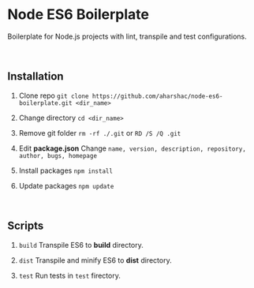 # Node ES6 Boilerplate

Boilerplate for Node.js projects with lint, transpile and test configurations.

&nbsp;

## Installation

1. Clone repo
`git clone https://github.com/aharshac/node-es6-boilerplate.git <dir_name>`

2. Change directory
`cd <dir_name>`

3. Remove git folder
`rm -rf ./.git` or `RD /S /Q .git`

4. Edit **package.json**
Change `name, version, description, repository, author, bugs, homepage`

5. Install packages
`npm install`

6. Update packages
`npm update`

&nbsp;

## Scripts

1. `build`
Transpile ES6 to **build** directory.

2. `dist`
Transpile and minify ES6 to **dist** directory.

3. `test`
Run tests in `test` firectory.
